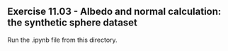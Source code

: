 ## Exercise 11.03 - Albedo and normal calculation: the synthetic sphere dataset

Run the .ipynb file from this directory.
